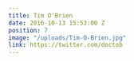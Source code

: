 ```yaml
---
title: Tim O'Brien
date: 2016-10-13 15:53:00 Z
position: 7
image: "/uploads/Tim-O-Brien.jpg"
link: https://twitter.com/doctob
---
```


